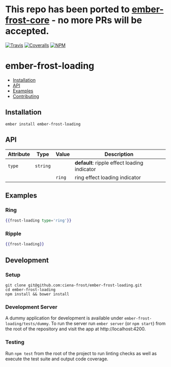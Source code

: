 # This repo has been ported to [ember-frost-core](https://github.com/ciena-frost/ember-frost-core) - no more PRs will be accepted.

[ci-img]: https://img.shields.io/travis/ciena-frost/ember-frost-loading.svg "Travis CI Build Status"
[ci-url]: https://travis-ci.org/ciena-frost/ember-frost-loading

[cov-img]: https://img.shields.io/coveralls/ciena-frost/ember-frost-loading.svg "Coveralls Code Coverage"
[cov-url]: https://coveralls.io/github/ciena-frost/ember-frost-loading

[npm-img]: https://img.shields.io/npm/v/ember-frost-loading.svg "NPM Version"
[npm-url]: https://www.npmjs.com/package/ember-frost-loading

[![Travis][ci-img]][ci-url] [![Coveralls][cov-img]][cov-url] [![NPM][npm-img]][npm-url]

# ember-frost-loading

 * [Installation](#Installation)
 * [API](#API)
 * [Examples](#Examples)
 * [Contributing](#Contributing)

## Installation
```
ember install ember-frost-loading
```

## API
| Attribute | Type | Value | Description |
| --------- | ---- | ----- | ----------- |
| `type` | `string` || **default**: ripple effect loading indicator |
| | | `ring` | ring effect loading indicator |

## Examples
### Ring
```handlebars
{{frost-loading type='ring'}}
```

### Ripple
```handlebars
{{frost-loading}}
```

## Development
### Setup
```
git clone git@github.com:ciena-frost/ember-frost-loading.git
cd ember-frost-loading
npm install && bower install
```

### Development Server
A dummy application for development is available under `ember-frost-loading/tests/dummy`.
To run the server run `ember server` (or `npm start`) from the root of the repository and
visit the app at http://localhost:4200.

### Testing
Run `npm test` from the root of the project to run linting checks as well as execute the test suite
and output code coverage.
